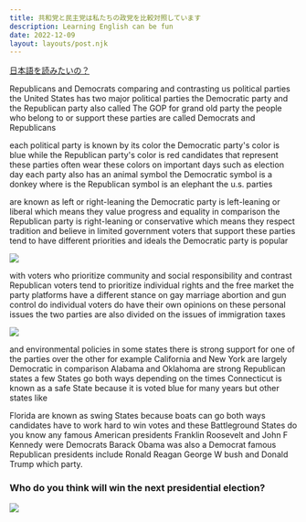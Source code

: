 ```yaml
---
title: 共和党と民主党は私たちの政党を比較対照しています
description: Learning English can be fun
date: 2022-12-09
layout: layouts/post.njk
---
```


[日本語を読みたいの？](/posts/differences-between-democratic-and-republican)

<p>
Republicans and Democrats comparing and contrasting us political
parties the United States has two major political parties the Democratic party 
and the Republican party also called The GOP for grand old party the people who 
belong to or support these parties are called Democrats and Republicans
</p>

<p>
each political party is known by its color the Democratic party's color 
is blue while the Republican party's color is red candidates that represent 
these parties often wear these colors on important days such as election 
day each party also has an animal symbol the Democratic symbol is a 
donkey where is the Republican symbol is an elephant the u.s. parties
</p>

<p>
are known as left or right-leaning the Democratic party is left-leaning 
or liberal which means they value progress and equality in comparison the
Republican party is right-leaning or conservative which means they respect 
tradition and believe in limited government voters that support these parties 
tend to have different priorities and ideals the Democratic party is popular 
</p>

<img src="https://i.postimg.cc/SsbRHJ80/IMG-3721.jpg">
<p> 
with voters who prioritize community and social responsibility and contrast 
Republican voters tend to prioritize individual rights and the free market 
the party platforms have a different stance on gay marriage abortion and gun
control do individual voters do have their own opinions on these personal 
issues the two parties are also divided on the issues of immigration taxes 
</p>
<img src="https://i.postimg.cc/GmNHJMmm/IMG-3723.jpg">
<p>
and environmental policies in some states there is strong support for one 
of the parties over the other for example California and New York are largely 
Democratic in comparison Alabama and Oklahoma are strong Republican states 
a few States go both ways depending on the times Connecticut is known as a 
safe State because it is voted blue for many years but other states like 
</p>

<p>
Florida are known as swing States because boats can go both ways candidates
 have to work hard to win votes and these Battleground States do you know 
 any famous American presidents Franklin Roosevelt and John F Kennedy were 
 Democrats Barack Obama was also a Democrat famous Republican presidents 
 include Ronald Reagan George W bush and Donald Trump which party.
</p>

<h3>Who do you think will win the next presidential election?</h3>
<img src="https://i.postimg.cc/hGdhC9Xb/IMG-3722.jpg">